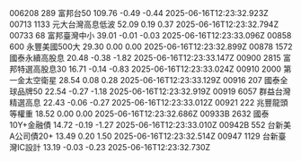 006208	289	富邦台50	109.76	-0.49	-0.44	2025-06-16T12:23:32.923Z
00713	1133	元大台灣高息低波	52.09	0.19	0.37	2025-06-16T12:23:32.794Z
00733	68	富邦臺灣中小	39.01	-0.01	-0.03	2025-06-16T12:23:33.096Z
00858	600	永豐美國500大	29.30	0.00	0.00	2025-06-16T12:23:32.899Z
00878	1572	國泰永續高股息	20.48	-0.38	-1.82	2025-06-16T12:23:33.147Z
00900	2815	富邦特選高股息30	16.71	-0.14	-0.83	2025-06-16T12:23:33.024Z
00910	2000	第一金太空衛星	28.54	0.08	0.28	2025-06-16T12:23:33.129Z
00916	207	國泰全球品牌50	22.54	-0.27	-1.18	2025-06-16T12:23:32.919Z
00919	6057	群益台灣精選高息	22.43	-0.06	-0.27	2025-06-16T12:23:33.012Z
00921	222	兆豐龍頭等權重	18.52	0.00	0.00	2025-06-16T12:23:32.686Z
00933B	2632	國泰10Y+金融債	14.72	-0.19	-1.27	2025-06-16T12:23:33.010Z
00942B	552	台新美A公司債20+	13.49	0.20	1.50	2025-06-16T12:23:32.514Z
00947	1129	台新臺灣IC設計	13.19	-0.03	-0.23	2025-06-16T12:23:32.730Z